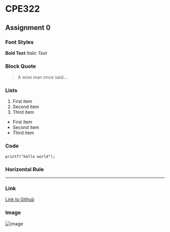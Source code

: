 # CPE322
## Assignment 0
### Font Styles
**Bold Text**
*Italic Text*
### Block Quote
>A wise man once said...
### Lists
1. First item
2. Second item
3. Third item
- First item
- Second item
- Third item
### Code
`printf("hello world");`
### Horizontal Rule
---
### Link
[Link to Github](https://github.com/smGarc/CPE322/)
### Image
![image](https://upload.wikimedia.org/wikipedia/en/4/40/Stranger_in_a_Strange_Land_Cover.jpg)
